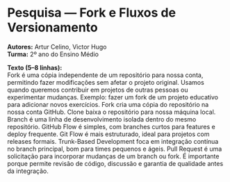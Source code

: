 # Pesquisa — Fork e Fluxos de Versionamento

**Autores:** Artur Celino, Victor Hugo  
**Turma:** 2º ano do Ensino Médio

**Texto (5–8 linhas):**  
Fork é uma cópia independente de um repositório para nossa conta, permitindo fazer modificações sem afetar o projeto original. Usamos quando queremos contribuir em projetos de outras pessoas ou experimentar mudanças. Exemplo: fazer um fork de um projeto educativo para adicionar novos exercícios.
Fork cria uma cópia do repositório na nossa conta GitHub. Clone baixa o repositório para nossa máquina local. Branch é uma linha de desenvolvimento isolada dentro do mesmo repositório.
GitHub Flow é simples, com branches curtos para features e deploy frequente. Git Flow é mais estruturado, ideal para projetos com releases formais. Trunk-Based Development foca em integração contínua no branch principal, bom para times pequenos e ágeis.
Pull Request é uma solicitação para incorporar mudanças de um branch ou fork. É importante porque permite revisão de código, discussão e garantia de qualidade antes da integração.